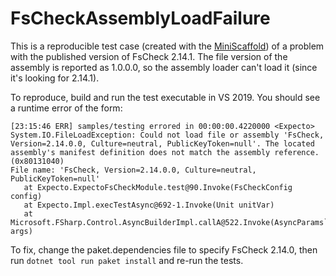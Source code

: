 # FsCheckAssemblyLoadFailure

This is a reproducible test case (created with the [MiniScaffold](https://github.com/TheAngryByrd/MiniScaffold)) of a problem with the published version of FsCheck 2.14.1. The file version of the assembly is reported as 1.0.0.0, so the assembly loader can't load it (since it's looking for 2.14.1).

To reproduce, build and run the test executable in VS 2019. You should see a runtime error of the form:
```
[23:15:46 ERR] samples/testing errored in 00:00:00.4220000 <Expecto>
System.IO.FileLoadException: Could not load file or assembly 'FsCheck, Version=2.14.0.0, Culture=neutral, PublicKeyToken=null'. The located assembly's manifest definition does not match the assembly reference. (0x80131040)
File name: 'FsCheck, Version=2.14.0.0, Culture=neutral, PublicKeyToken=null'
   at Expecto.ExpectoFsCheckModule.test@90.Invoke(FsCheckConfig config)
   at Expecto.Impl.execTestAsync@692-1.Invoke(Unit unitVar)
   at Microsoft.FSharp.Control.AsyncBuilderImpl.callA@522.Invoke(AsyncParams`1 args)
```

To fix, change the paket.dependencies file to specify FsCheck 2.14.0, then run `dotnet tool run paket install` and re-run the tests.

